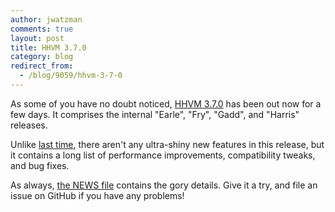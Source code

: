 ```yaml
---
author: jwatzman
comments: true
layout: post
title: HHVM 3.7.0
category: blog
redirect_from:
  - /blog/9059/hhvm-3-7-0
---
```


As some of you have no doubt noticed, [HHVM 3.7.0](https://github.com/facebook/hhvm/wiki/Prebuilt%20Packages%20for%20HHVM) has been out now for a few days. It comprises the internal "Earle", "Fry", "Gadd", and "Harris" releases.

Unlike [last time](http://hhvm.com/blog/8405/coming-soon-in-hhvm), there aren't any ultra-shiny new features in this release, but it contains a long list of performance improvements, compatibility tweaks, and bug fixes.

As always, [the NEWS file](https://github.com/facebook/hhvm/blob/HHVM-3.7/NEWS) contains the gory details. Give it a try, and file an issue on GitHub if you have any problems!
